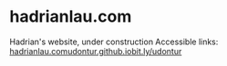# hadrianlau.com
Hadrian's website, under construction
Accessible links: [hadrianlau.com](https://hadrianlau.com/)[udontur.github.io](https://udontur.github.io/)[bit.ly/udontur](https://bit.ly/udontur/)

